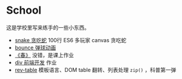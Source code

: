 # School

这是学校里写来练手的一些小东西。

+ [snake 贪吃蛇](snake.html) 100行 ES6 多玩家 canvas 贪吃蛇
+ [bounce 弹球动画](bounce.html)
+ [《春》](书名号_春.html) 没错，是课上作业
+ [div 前端开发](前端开发.html) 作业
+ [rev-table](rev-table) 模板语言、DOM table 翻转、列表处理 `zip()` ，科普第一弹
